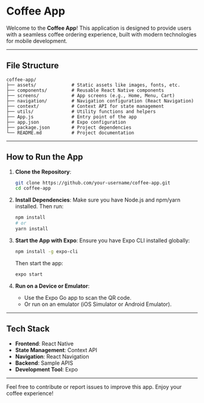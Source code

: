 # Coffee App

Welcome to the **Coffee App**! This application is designed to provide users with a seamless coffee ordering experience, built with modern technologies for mobile development.

---

## File Structure

```
coffee-app/
├── assets/             # Static assets like images, fonts, etc.
├── components/         # Reusable React Native components
├── screens/            # App screens (e.g., Home, Menu, Cart)
├── navigation/         # Navigation configuration (React Navigation)
├── context/            # Context API for state management
├── utils/              # Utility functions and helpers
├── App.js              # Entry point of the app
├── app.json            # Expo configuration
├── package.json        # Project dependencies
└── README.md           # Project documentation
```

---

## How to Run the App

1. **Clone the Repository**:

   ```bash
   git clone https://github.com/your-username/coffee-app.git
   cd coffee-app
   ```

2. **Install Dependencies**:
   Make sure you have Node.js and npm/yarn installed. Then run:

   ```bash
   npm install
   # or
   yarn install
   ```

3. **Start the App with Expo**:
   Ensure you have Expo CLI installed globally:

   ```bash
   npm install -g expo-cli
   ```

   Then start the app:

   ```bash
   expo start
   ```

4. **Run on a Device or Emulator**:
   - Use the Expo Go app to scan the QR code.
   - Or run on an emulator (iOS Simulator or Android Emulator).

---

## Tech Stack

- **Frontend**: React Native
- **State Management**: Context API
- **Navigation**: React Navigation
- **Backend**: Sample APIS
- **Development Tool**: Expo

---

Feel free to contribute or report issues to improve this app. Enjoy your coffee experience!
